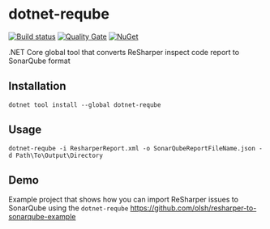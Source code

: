 # dotnet-reqube

[![Build status](https://ci.appveyor.com/api/projects/status/kb0260n7o1alqyqv?svg=true)](https://ci.appveyor.com/project/olsh/reqube)
[![Quality Gate](https://sonarcloud.io/api/project_badges/measure?project=dotnet-reqube&metric=alert_status)](https://sonarcloud.io/dashboard?id=dotnet-reqube)
[![NuGet](https://img.shields.io/nuget/v/dotnet-reqube.svg)](https://www.nuget.org/packages/dotnet-reqube/)

.NET Core global tool that converts ReSharper inspect code report to SonarQube format

## Installation

`dotnet tool install --global dotnet-reqube`

## Usage

`dotnet-reqube -i ResharperReport.xml -o SonarQubeReportFileName.json -d Path\To\Output\Directory`

## Demo

Example project that shows how you can import ReSharper issues to SonarQube using the `dotnet-reqube`
https://github.com/olsh/resharper-to-sonarqube-example
